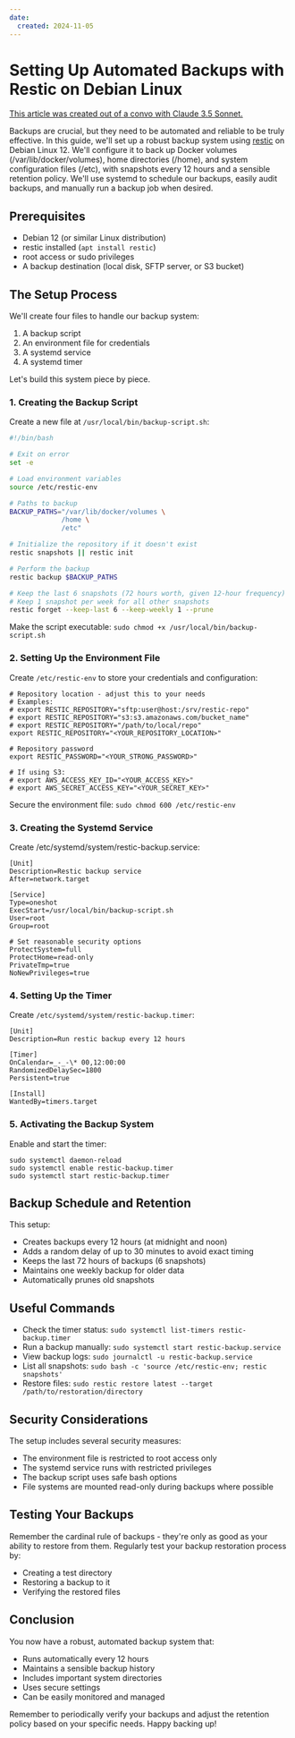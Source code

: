 ```yaml
---
date:
  created: 2024-11-05
---
```


# Setting Up Automated Backups with Restic on Debian Linux

[This article was created out of a convo with Claude 3.5 Sonnet.](https://chat.p4a.net/share/I1qk40xJNgzt7bRMQX62g)

Backups are crucial, but they need to be automated and reliable to be truly effective. In this guide, we'll set up a robust backup system using [restic](https://restic.net/) on Debian Linux 12. We'll configure it to back up Docker volumes (/var/lib/docker/volumes), home directories (/home), and system configuration files (/etc), with snapshots every 12 hours and a sensible retention policy. We'll use systemd to schedule our backups, easily audit backups, and manually run a backup job when desired.

## Prerequisites

- Debian 12 (or similar Linux distribution)
- restic installed (`apt install restic`)
- root access or sudo privileges
- A backup destination (local disk, SFTP server, or S3 bucket)

## The Setup Process

We'll create four files to handle our backup system:

1. A backup script
2. An environment file for credentials
3. A systemd service
4. A systemd timer

Let's build this system piece by piece.

### 1. Creating the Backup Script

Create a new file at `/usr/local/bin/backup-script.sh`:

```bash
#!/bin/bash

# Exit on error
set -e

# Load environment variables
source /etc/restic-env

# Paths to backup
BACKUP_PATHS="/var/lib/docker/volumes \
             /home \
             /etc"

# Initialize the repository if it doesn't exist
restic snapshots || restic init

# Perform the backup
restic backup $BACKUP_PATHS

# Keep the last 6 snapshots (72 hours worth, given 12-hour frequency)
# Keep 1 snapshot per week for all other snapshots
restic forget --keep-last 6 --keep-weekly 1 --prune
```

Make the script executable: `sudo chmod +x /usr/local/bin/backup-script.sh`

### 2. Setting Up the Environment File

Create `/etc/restic-env` to store your credentials and configuration:

```
# Repository location - adjust this to your needs
# Examples:
# export RESTIC_REPOSITORY="sftp:user@host:/srv/restic-repo"
# export RESTIC_REPOSITORY="s3:s3.amazonaws.com/bucket_name"
# export RESTIC_REPOSITORY="/path/to/local/repo"
export RESTIC_REPOSITORY="<YOUR_REPOSITORY_LOCATION>"

# Repository password
export RESTIC_PASSWORD="<YOUR_STRONG_PASSWORD>"

# If using S3:
# export AWS_ACCESS_KEY_ID="<YOUR_ACCESS_KEY>"
# export AWS_SECRET_ACCESS_KEY="<YOUR_SECRET_KEY>"
```

Secure the environment file: `sudo chmod 600 /etc/restic-env`

### 3. Creating the Systemd Service

Create /etc/systemd/system/restic-backup.service:

```
[Unit]
Description=Restic backup service
After=network.target

[Service]
Type=oneshot
ExecStart=/usr/local/bin/backup-script.sh
User=root
Group=root

# Set reasonable security options
ProtectSystem=full
ProtectHome=read-only
PrivateTmp=true
NoNewPrivileges=true
```

### 4. Setting Up the Timer

Create `/etc/systemd/system/restic-backup.timer`:

```
[Unit]
Description=Run restic backup every 12 hours

[Timer]
OnCalendar=_-_-\* 00,12:00:00
RandomizedDelaySec=1800
Persistent=true

[Install]
WantedBy=timers.target
```

### 5. Activating the Backup System

Enable and start the timer:

```
sudo systemctl daemon-reload
sudo systemctl enable restic-backup.timer
sudo systemctl start restic-backup.timer
```

## Backup Schedule and Retention

This setup:

- Creates backups every 12 hours (at midnight and noon)
- Adds a random delay of up to 30 minutes to avoid exact timing
- Keeps the last 72 hours of backups (6 snapshots)
- Maintains one weekly backup for older data
- Automatically prunes old snapshots

## Useful Commands

- Check the timer status: `sudo systemctl list-timers restic-backup.timer`
- Run a backup manually: `sudo systemctl start restic-backup.service`
- View backup logs: `sudo journalctl -u restic-backup.service`
- List all snapshots: `sudo bash -c 'source /etc/restic-env; restic snapshots' `
- Restore files: `sudo restic restore latest --target /path/to/restoration/directory`

## Security Considerations

The setup includes several security measures:

- The environment file is restricted to root access only
- The systemd service runs with restricted privileges
- The backup script uses safe bash options
- File systems are mounted read-only during backups where possible

## Testing Your Backups

Remember the cardinal rule of backups - they're only as good as your ability to restore from them. Regularly test your backup restoration process by:

- Creating a test directory
- Restoring a backup to it
- Verifying the restored files

## Conclusion

You now have a robust, automated backup system that:

- Runs automatically every 12 hours
- Maintains a sensible backup history
- Includes important system directories
- Uses secure settings
- Can be easily monitored and managed

Remember to periodically verify your backups and adjust the retention policy based on your specific needs. Happy backing up!
